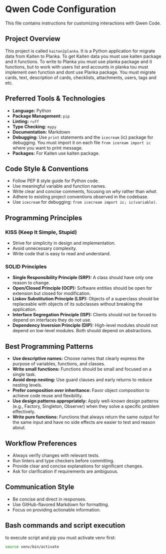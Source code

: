 # Qwen Code Configuration

This file contains instructions for customizing interactions with Qwen Code.

## Project Overview

This project is called `kaiten2planka`. It is a Python application for migrate data from Kaiten to Planka. To get Kaiten data you must use kaiten package and it functions. To write to Planka you must use planka package and it functions, but to work with users list and accounts in planka tou must implement own function and dont use Planka package. You must migrate cards, text, description of cards, checklists, attachments, users, tags and etc.

## Preferred Tools & Technologies

- **Language:** Python
- **Package Management:** `pip`
- **Linting:** `ruff`
- **Type Checking:** `mypy`
- **Documentation:** Markdown
- **Debugging:** Use `print` statements and the `icecream` (ic) package for debugging. You must import it on each file `from iceream import ic` where you want to print message.
- **Packages:** For Kaiten use kaiten package.

## Code Style & Conventions

- Follow PEP 8 style guide for Python code.
- Use meaningful variable and function names.
- Write clear and concise comments, focusing on *why* rather than *what*.
- Adhere to existing project conventions observed in the codebase.
- Use `icecream` for debugging: `from icecream import ic; ic(variable)`.

## Programming Principles

### KISS (Keep It Simple, Stupid)

- Strive for simplicity in design and implementation.
- Avoid unnecessary complexity.
- Write code that is easy to read and understand.

### SOLID Principles

- **Single Responsibility Principle (SRP):** A class should have only one reason to change.
- **Open/Closed Principle (OCP):** Software entities should be open for extension but closed for modification.
- **Liskov Substitution Principle (LSP):** Objects of a superclass should be replaceable with objects of its subclasses without breaking the application.
- **Interface Segregation Principle (ISP):** Clients should not be forced to depend on interfaces they do not use.
- **Dependency Inversion Principle (DIP):** High-level modules should not depend on low-level modules. Both should depend on abstractions.

## Best Programming Patterns

- **Use descriptive names:** Choose names that clearly express the purpose of variables, functions, and classes.
- **Write small functions:** Functions should be small and focused on a single task.
- **Avoid deep nesting:** Use guard clauses and early returns to reduce nesting levels.
- **Prefer composition over inheritance:** Favor object composition to achieve code reuse and flexibility.
- **Use design patterns appropriately:** Apply well-known design patterns (e.g., Factory, Singleton, Observer) when they solve a specific problem effectively.
- **Write pure functions:** Functions that always return the same output for the same input and have no side effects are easier to test and reason about.

## Workflow Preferences

- Always verify changes with relevant tests.
- Run linters and type checkers before committing.
- Provide clear and concise explanations for significant changes.
- Ask for clarification if requirements are ambiguous.

## Communication Style

- Be concise and direct in responses.
- Use GitHub-flavored Markdown for formatting.
- Focus on providing actionable information.

## Bash commands and script execution

to execute script and pip you must activate venv first:

```bash
source venv/bin/activate
```
